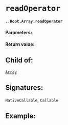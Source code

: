 # `readOperator`

#### `..Root.Array.readOperator`

#### Parameters:

#### Return value:

## Child of:

[`Array`](docs..Root.Array.md)

## Signatures:

`NativeCallable`, `Callable`



## Example:

